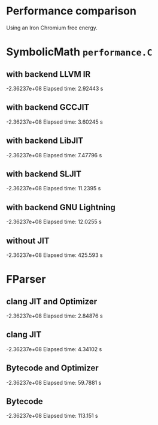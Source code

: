 # Performance comparison
Using an Iron Chromium free energy.

# SymbolicMath `performance.C`

## with backend LLVM IR
-2.36237e+08
Elapsed time: 2.92443 s

## with backend GCCJIT
-2.36237e+08
Elapsed time: 3.60245 s

## with backend LibJIT
-2.36237e+08
Elapsed time: 7.47796 s

## with backend SLJIT
-2.36237e+08
Elapsed time: 11.2395 s

## with backend GNU Lightning
-2.36237e+08
Elapsed time: 12.0255 s

## without JIT
 -2.36237e+08
 Elapsed time: 425.593 s

# FParser

## clang JIT and Optimizer
-2.36237e+08
Elapsed time: 2.84876 s

## clang JIT
-2.36237e+08
Elapsed time: 4.34102 s

## Bytecode and Optimizer
-2.36237e+08
Elapsed time: 59.7881 s

## Bytecode
-2.36237e+08
Elapsed time: 113.151 s
